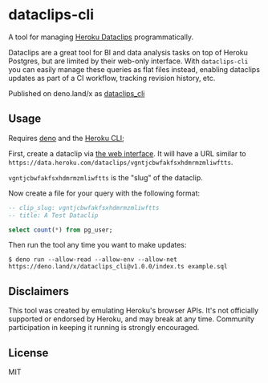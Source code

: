 # dataclips-cli

A tool for managing [Heroku Dataclips](https://devcenter.heroku.com/articles/dataclips) programmatically.

Dataclips are a great tool for BI and data analysis tasks on top of Heroku
Postgres, but are limited by their web-only interface. With `dataclips-cli` you
can easily manage these queries as flat files instead, enabling dataclips
updates as part of a CI workflow, tracking revision history, etc.

Published on deno.land/x as [dataclips_cli](https://deno.land/x/dataclips_cli)

## Usage

Requires [deno](https://deno.land/) and the [Heroku CLI](https://devcenter.heroku.com/articles/heroku-cli);

First, create a dataclip via [the web
interface](https://data.heroku.com/dataclips). It will have a URL similar to
`https://data.heroku.com/dataclips/vgntjcbwfakfsxhdmrmzmliwftts`. 

`vgntjcbwfakfsxhdmrmzmliwftts` is the "slug" of the dataclip. 

Now create a file for your query with the following format:

```sql
-- clip_slug: vgntjcbwfakfsxhdmrmzmliwftts
-- title: A Test Dataclip

select count(*) from pg_user;
```

Then run the tool any time you want to make updates: 

```
$ deno run --allow-read --allow-env --allow-net https://deno.land/x/dataclips_cli@v1.0.0/index.ts example.sql
```

## Disclaimers

This tool was created by emulating Heroku's browser APIs. It's not officially
supported or endorsed by Heroku, and may break at any time. Community
participation in keeping it running is strongly encouraged.

## License

MIT
